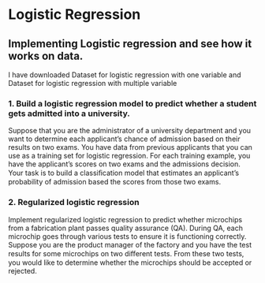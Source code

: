 # Logistic Regression
## Implementing Logistic regression and see how it works on data.
I have downloaded Dataset for logistic regression with one variable and Dataset for logistic regression with multiple variable
### 1. Build a logistic regression model to predict whether a student gets admitted into a university.
Suppose that you are the administrator of a university department and you want to determine each applicant’s chance of admission based on their results on two exams. You have data from previous applicants that you can use as a training set for logistic regression. For each training example, you have the applicant’s scores on two exams and the admissions decision. Your task is to build a classiﬁcation model that estimates an applicant’s probability of admission based the scores from those two exams. 
### 2. Regularized logistic regression
Implement regularized logistic regression to predict whether microchips from a fabrication plant passes quality assurance (QA). During QA, each microchip goes through various tests to ensure it is functioning correctly. Suppose you are the product manager of the factory and you have the test results for some microchips on two diﬀerent tests. From these two tests, you would like to determine whether the microchips should be accepted or rejected. 
